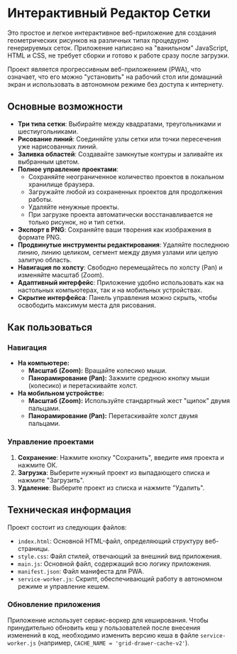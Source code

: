 
# Интерактивный Редактор Сетки

Это простое и легкое интерактивное веб-приложение для создания геометрических рисунков на различных типах процедурно генерируемых сеток. Приложение написано на "ванильном" JavaScript, HTML и CSS, не требует сборки и готово к работе сразу после загрузки.

Проект является прогрессивным веб-приложением (PWA), что означает, что его можно "установить" на рабочий стол или домашний экран и использовать в автономном режиме без доступа к интернету.

## Основные возможности

- **Три типа сетки**: Выбирайте между квадратами, треугольниками и шестиугольниками.
- **Рисование линий**: Соединяйте узлы сетки или точки пересечения уже нарисованных линий.
- **Заливка областей**: Создавайте замкнутые контуры и заливайте их выбранным цветом.
- **Полное управление проектами**:
  - Сохраняйте неограниченное количество проектов в локальном хранилище браузера.
  - Загружайте любой из сохраненных проектов для продолжения работы.
  - Удаляйте ненужные проекты.
  - При загрузке проекта автоматически восстанавливается не только рисунок, но и тип сетки.
- **Экспорт в PNG**: Сохраняйте ваши творения как изображения в формате PNG.
- **Продвинутые инструменты редактирования**: Удаляйте последнюю линию, линию целиком, сегмент между двумя узлами или целую залитую область.
- **Навигация по холсту**: Свободно перемещайтесь по холсту (Pan) и изменяйте масштаб (Zoom).
- **Адаптивный интерфейс**: Приложение удобно использовать как на настольных компьютерах, так и на мобильных устройствах.
- **Скрытие интерфейса**: Панель управления можно скрыть, чтобы освободить максимум места для рисования.

## Как пользоваться

### Навигация

- **На компьютере:**
  - **Масштаб (Zoom):** Вращайте колесико мыши.
  - **Панорамирование (Pan):** Зажмите среднюю кнопку мыши (колесико) и перетаскивайте холст.
- **На мобильном устройстве:**
  - **Масштаб (Zoom):** Используйте стандартный жест "щипок" двумя пальцами.
  - **Панорамирование (Pan):** Перетаскивайте холст двумя пальцами.

### Управление проектами

1.  **Сохранение**: Нажмите кнопку "Сохранить", введите имя проекта и нажмите ОК.
2.  **Загрузка**: Выберите нужный проект из выпадающего списка и нажмите "Загрузить".
3.  **Удаление**: Выберите проект из списка и нажмите "Удалить".

## Техническая информация

Проект состоит из следующих файлов:

- `index.html`: Основной HTML-файл, определяющий структуру веб-страницы.
- `style.css`: Файл стилей, отвечающий за внешний вид приложения.
- `main.js`: Основной файл, содержащий всю логику приложения.
- `manifest.json`: Файл манифеста для PWA.
- `service-worker.js`: Скрипт, обеспечивающий работу в автономном режиме и управление кешем.

### Обновление приложения

Приложение использует сервис-воркер для кеширования. Чтобы принудительно обновить кеш у пользователей после внесения изменений в код, необходимо изменить версию кеша в файле `service-worker.js` (например, `CACHE_NAME = 'grid-drawer-cache-v2'`).
